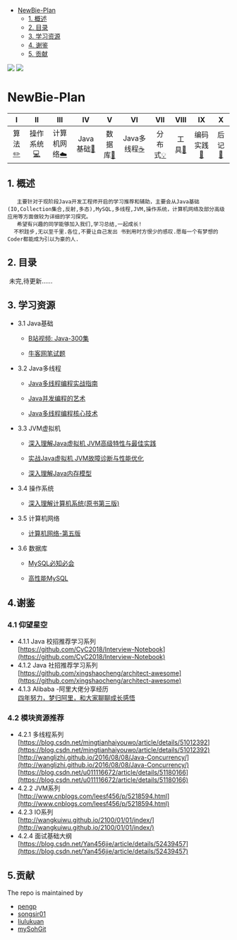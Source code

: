 <!-- GFM-TOC -->
* [NewBie-Plan](#NewBie-Plan)
    * [1. 概述](#1-概述)
    * [2. 目录](#2-目录)
    * [3. 学习资源](#3-学习资源)
    * [4. 谢鉴](#4-谢鉴)
    * [5. 贡献](#5-贡献)
<!-- GFM-TOC -->
![](https://img.shields.io/badge/update-today-blue.svg) ![](https://img.shields.io/badge/gitbook-making-lightgrey.svg) 
# NewBie-Plan

| Ⅰ | Ⅱ | Ⅲ | Ⅳ | Ⅴ | Ⅵ | Ⅶ | Ⅷ | Ⅸ | Ⅹ |
| :--------: | :---------: | :---------: | :---------: | :---------: | :---------:| :---------: | :-------: | :-------:| :------:|
| 算法[:pencil2:](#算法-pencil2) | 操作系统[:computer:](#操作系统-computer)|计算机网络[:cloud:](#计算机网络-cloud) | Java基础[:couple:](#Java基础-couple) |数据库[:floppy_disk:](#数据库-floppy_disk)| Java多线程[:coffee:](#java多线程-coffee)| 分布式[:bulb:](#分布式-bulb)| 工具[:hammer:](#工具-hammer)| 编码实践[:speak_no_evil:](#编码实践-speak_no_evil)| 后记[:memo:](#后记-memo) |
## 1. 概述
```
   主要针对于现阶段Java开发工程师开启的学习推荐和辅助，主要会从Java基础(IO,Collection集合,反射,多态),MySQL,多线程,JVM,操作系统，计算机网络及部分高级应用等方面做较为详细的学习探究。
   希望有兴趣的同学能够加入我们,学习总结,一起成长!
  不积跬步,无以至千里.各位,不要让自己发出 书到用时方恨少的感叹.愿每一个有梦想的Coder都能成为引以为豪的人.
```
## 2. 目录
  未完,待更新......

## 3. 学习资源
 - 3.1 Java基础</br>
    - [B站视频: Java-300集](https://www.bilibili.com/video/av6749471)</br>

    - [牛客网笔试题](https://www.nowcoder.com/intelligentTest)
 - 3.2 Java多线程</br>
    
    - [Java多线程编程实战指南](https://pan.baidu.com/s/1ACiNLZtaTkwTdz6NHFuSew)
    
    - [Java并发编程的艺术](https://pan.baidu.com/s/1ACiNLZtaTkwTdz6NHFuSew)
    
    - [Java多线程编程核心技术](https://pan.baidu.com/s/1ACiNLZtaTkwTdz6NHFuSew)
 - 3.3 JVM虚拟机
  
    - [深入理解Java虚拟机 JVM高级特性与最佳实践](https://pan.baidu.com/s/1SNI8io12SGVadz039Uzn7g)
    
    - [实战Java虚拟机  JVM故障诊断与性能优化](https://pan.baidu.com/s/1SNI8io12SGVadz039Uzn7g)
     
    - [深入理解Java内存模型](https://pan.baidu.com/s/1SNI8io12SGVadz039Uzn7g)

 - 3.4 操作系统
 
   - [深入理解计算机系统(原书第三版)](https://pan.baidu.com/s/1LONX7g1rzfzhIvKNp2i-FA)
    
 - 3.5 计算机网络
 
    - [计算机网络-第五版](https://pan.baidu.com/s/1e121Ma3_KJu_4X5wL_sHaQ)
 - 3.6 数据库
    
    - [MySQL必知必会](https://pan.baidu.com/s/1tRmtBjXPvcHvZxa5wyaqlw)
    
    - [高性能MySQL](https://pan.baidu.com/s/1tRmtBjXPvcHvZxa5wyaqlw)
 

## 4.谢鉴
### 4.1 仰望星空
  - 4.1.1 Java 校招推荐学习系列</br>
   [https://github.com/CyC2018/Interview-Notebook](https://github.com/CyC2018/Interview-Notebook)
  - 4.1.2 Java 社招推荐学习系列</br>
   [https://github.com/xingshaocheng/architect-awesome](https://github.com/xingshaocheng/architect-awesome)
  - 4.1.3 Alibaba -阿里大佬分享经历</br>
   [四年努力，梦归阿里，和大家聊聊成长感悟](http://www.cnblogs.com/xrq730/p/9159586.html#!comments)
### 4.2 模块资源推荐
   - 4.2.1 多线程系列</br>
   [https://blog.csdn.net/mingtianhaiyouwo/article/details/51012392](https://blog.csdn.net/mingtianhaiyouwo/article/details/51012392)</br>
   [http://wanglizhi.github.io/2016/08/08/Java-Concurrency/](http://wanglizhi.github.io/2016/08/08/Java-Concurrency/)</br>
   [https://blog.csdn.net/u011116672/article/details/51180166](https://blog.csdn.net/u011116672/article/details/51180166)
  - 4.2.2 JVM系列</br>
   [http://www.cnblogs.com/leesf456/p/5218594.html](http://www.cnblogs.com/leesf456/p/5218594.html)
  - 4.2.3 IO系列</br>
   [http://wangkuiwu.github.io/2100/01/01/index/](http://wangkuiwu.github.io/2100/01/01/index/)
  - 4.2.4 面试基础大纲</br>
   [https://blog.csdn.net/Yan456jie/article/details/52439457](https://blog.csdn.net/Yan456jie/article/details/52439457) 

## 5.贡献

 The repo is maintained by
 
 - [pengp](https://github.com/pengp)</br>
 - [songsir01](https://github.com/songsir01)</br>
 - [liulukuan](https://github.com/liulukuan)</br>
 - [mySohGit](https://github.com/mySohGit)
